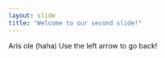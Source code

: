 ```yaml
---
layout: slide
title: "Welcome to our second slide!"
---
```

Aris ole (haha)
Use the left arrow to go back!
